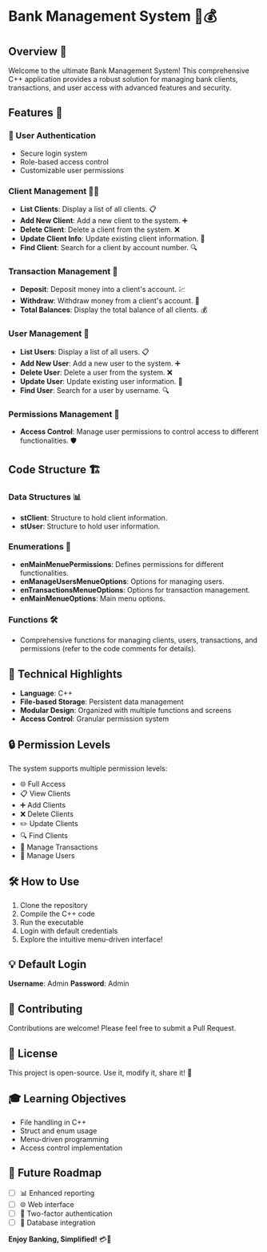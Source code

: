 # Bank Management System 💼💰

## Overview 🌟

Welcome to the ultimate Bank Management System! This comprehensive C++ application provides a robust solution for managing bank clients, transactions, and user access with advanced features and security.

## Features 🚀

### 🔐 User Authentication
- Secure login system
- Role-based access control
- Customizable user permissions

### Client Management 🧑‍💼
- **List Clients**: Display a list of all clients. 📋
- **Add New Client**: Add a new client to the system. ➕
- **Delete Client**: Delete a client from the system. ❌
- **Update Client Info**: Update existing client information. 🔄
- **Find Client**: Search for a client by account number. 🔍

### Transaction Management 💸
- **Deposit**: Deposit money into a client's account. 💹
- **Withdraw**: Withdraw money from a client's account. 💸
- **Total Balances**: Display the total balance of all clients. 💰

### User Management 👤
- **List Users**: Display a list of all users. 📋
- **Add New User**: Add a new user to the system. ➕
- **Delete User**: Delete a user from the system. ❌
- **Update User**: Update existing user information. 🔄
- **Find User**: Search for a user by username. 🔍

### Permissions Management 🔐
- **Access Control**: Manage user permissions to control access to different functionalities. 🛡️

## Code Structure 🏗️

### Data Structures 📊
- **stClient**: Structure to hold client information.
- **stUser**: Structure to hold user information.

### Enumerations 🔢
- **enMainMenuePermissions**: Defines permissions for different functionalities.
- **enManageUsersMenueOptions**: Options for managing users.
- **enTransactionsMenueOptions**: Options for transaction management.
- **enMainMenueOptions**: Main menu options.

### Functions 🛠️
- Comprehensive functions for managing clients, users, transactions, and permissions (refer to the code comments for details).




## 🚀 Technical Highlights

- **Language**: C++ 
- **File-based Storage**: Persistent data management
- **Modular Design**: Organized with multiple functions and screens
- **Access Control**: Granular permission system

## 🔒 Permission Levels

The system supports multiple permission levels:
- 🌐 Full Access
- 📋 View Clients
- ➕ Add Clients
- ❌ Delete Clients
- ✏️ Update Clients
- 🔍 Find Clients
- 💱 Manage Transactions
- 👥 Manage Users

## 🛠️ How to Use

1. Clone the repository
2. Compile the C++ code
3. Run the executable
4. Login with default credentials
5. Explore the intuitive menu-driven interface!

## 💡 Default Login

**Username**: Admin
**Password**: Admin

## 🤝 Contributing

Contributions are welcome! Please feel free to submit a Pull Request.

## 📜 License

This project is open-source. Use it, modify it, share it! 🎉

## 🎓 Learning Objectives

- File handling in C++
- Struct and enum usage
- Menu-driven programming
- Access control implementation

## 🚧 Future Roadmap

- [ ] 📊 Enhanced reporting
- [ ] 🌐 Web interface
- [ ] 🔐 Two-factor authentication
- [ ] 💾 Database integration

**Enjoy Banking, Simplified!** 💳🏧
